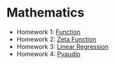 # Mathematics
* Homework 1: [Function](https://github.com/wuling31715/mathematics/blob/master/function.ipynb)
* Homework 2: [Zeta Function](https://github.com/wuling31715/mathematics/blob/master/zeta_function.ipynb)
* Homework 3: [Linear Regression](https://github.com/wuling31715/mathematics/blob/master/linear_regression.ipynb)
* Homework 4: [Pyaudio](https://github.com/wuling31715/mathematics/blob/master/pyaudio.ipynb)